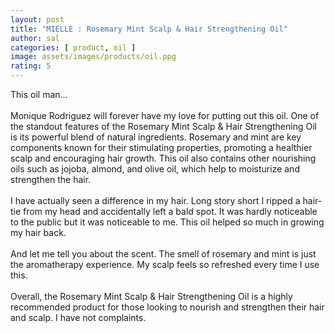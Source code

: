 ```yaml
---
layout: post
title: "MIELLE : Rosemary Mint Scalp & Hair Strengthening Oil"
author: sal
categories: [ product, oil ]
image: assets/images/products/oil.ppg
rating: 5
---
```

This oil man...<br><br>
Monique Rodriguez will forever have my love for putting out this oil.
One of the standout features of the Rosemary Mint Scalp & Hair Strengthening Oil is its powerful blend of natural ingredients.
Rosemary and mint are key components known for their stimulating properties, promoting a healthier scalp and encouraging hair growth.
This oil also contains other nourishing oils such as jojoba, almond, and olive oil, which help to moisturize and strengthen the hair.<br><br>
I have actually seen a difference in my hair. Long story short I ripped a hair-tie from my head and accidentally left a bald spot. It was hardly noticeable to the public but it was noticeable to me. This oil helped so much in growing my hair back.<br><br>
And let me tell you about the scent. The smell of rosemary and mint is just the aromatherapy experience. My scalp feels so refreshed every time I use this. <br><br>
Overall, the Rosemary Mint Scalp & Hair Strengthening Oil is a highly recommended product for those looking to nourish and strengthen their hair and scalp. I have not complaints.<br><br>
